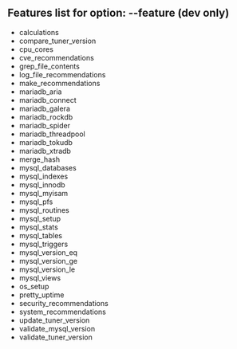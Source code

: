 Features list for option: --feature (dev only)
---


* calculations
* compare_tuner_version
* cpu_cores
* cve_recommendations
* grep_file_contents
* log_file_recommendations
* make_recommendations
* mariadb_aria
* mariadb_connect
* mariadb_galera
* mariadb_rockdb
* mariadb_spider
* mariadb_threadpool
* mariadb_tokudb
* mariadb_xtradb
* merge_hash
* mysql_databases
* mysql_indexes
* mysql_innodb
* mysql_myisam
* mysql_pfs
* mysql_routines
* mysql_setup
* mysql_stats
* mysql_tables
* mysql_triggers
* mysql_version_eq
* mysql_version_ge
* mysql_version_le
* mysql_views
* os_setup
* pretty_uptime
* security_recommendations
* system_recommendations
* update_tuner_version
* validate_mysql_version
* validate_tuner_version
